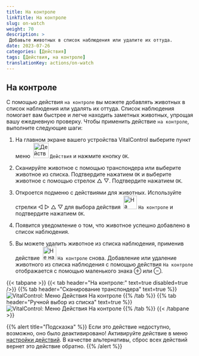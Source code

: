 ```yaml
---
title: На контроле
linkTitle: На контроле
slug: on-watch
weight: 70
description: >
 Добавьте животных в список наблюдения или удалите их оттуда.
date: 2023-07-26
categories: [Действия]
tags: [Действия, на контроле]
translationKey: actions/on-watch
---
```


## На контроле

С помощью действия `на контроле` вы можете добавлять животных в список наблюдения или удалять их оттуда. Список наблюдения помогает вам быстрее и легче находить заметных животных, упрощая вашу ежедневную проверку. Чтобы применить действие `на контроле`, выполните следующие шаги:

1. На главном экране вашего устройства VitalControl выберите пункт меню &nbsp;<img src="/icons/actions.svg" width="40" align="bottom" alt="Действия" /> `Действия` и нажмите кнопку `OK`.

2. Сканируйте животное с помощью транспондера или выберите животное из списка. Подтвердите нажатием `OK` и выберите животное с помощью стрелок △ ▽. Подтвердите нажатием `OK`.

3. Откроется подменю с действиями для животных. Используйте стрелки ◁ ▷ △ ▽ для выбора действия &nbsp;<img src="/icons/actions/on-watch.svg" width="35" align="bottom" alt="На контроле" /> `На контроле` и подтвердите нажатием `OK`.

4. Появится уведомление о том, что животное успешно добавлено в список наблюдения.

5. Вы можете удалить животное из списка наблюдения, применив действие &nbsp;<img src="/icons/actions/on-watch-minus.svg" width="35" align="bottom" alt="Не на контроле" />  `На контроле` снова. Добавление или удаление животного из списка наблюдения с помощью действия `На контроле` отображается с помощью маленького знака ⊕ или ⊖.

{{< tabpane >}}
{{< tab header="На контроле:" text=true disabled=true />}}
{{% tab header="Сканирование транспондера" text=true %}}
![VitalControl: Меню Действия На контроле](../images/onwatch-scan.png "На контроле")
{{% /tab %}}
{{% tab header="Ручной выбор из списка" text=true %}}
![VitalControl: Меню Действия На контроле](../images/onwatch.png "На контроле")
{{% /tab %}}
{{< /tabpane >}}

{{% alert title="Подсказка" %}}
Если это действие недоступно, возможно, оно было деактивировано! Активируйте действие в меню [настройки действий](../setting/). В качестве альтернативы, сброс всех действий вернет это действие обратно.
{{% /alert %}}
